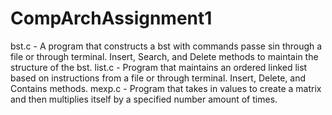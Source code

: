 # CompArchAssignment1

bst.c - A program that constructs a bst with commands passe sin through a file or through terminal. Insert, Search, and Delete methods to maintain the structure of the bst.
list.c - Program that maintains an ordered linked list based on instructions from a file or through terminal. Insert, Delete, and Contains methods.
mexp.c - Program that takes in values to create a matrix and then multiplies itself by a specified number amount of times. 

